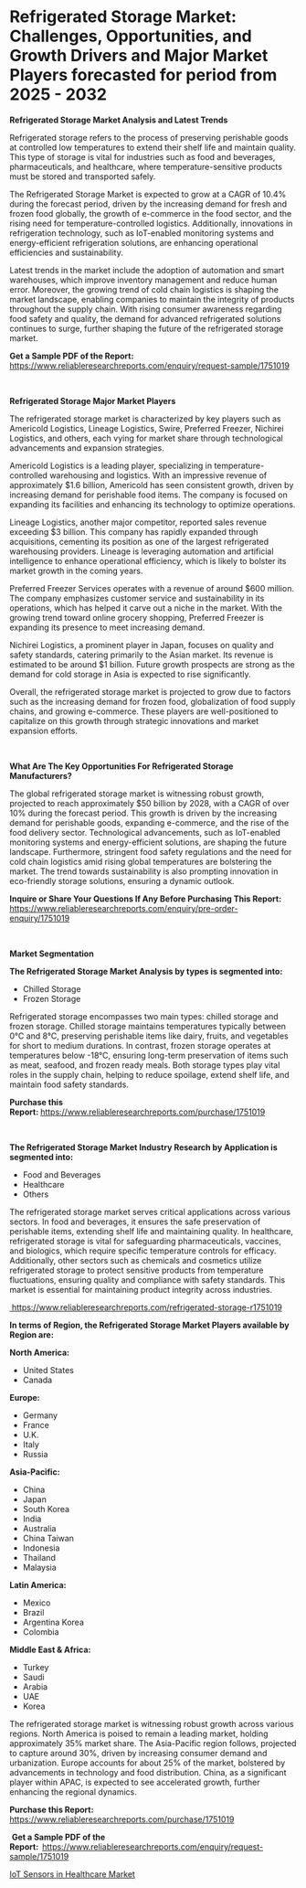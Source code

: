<p><h1>Refrigerated Storage Market: Challenges, Opportunities, and Growth Drivers and Major Market Players forecasted for period from 2025 - 2032</h1></p><p><strong>Refrigerated Storage Market Analysis and Latest Trends</strong></p>
<p><p>Refrigerated storage refers to the process of preserving perishable goods at controlled low temperatures to extend their shelf life and maintain quality. This type of storage is vital for industries such as food and beverages, pharmaceuticals, and healthcare, where temperature-sensitive products must be stored and transported safely. </p><p>The Refrigerated Storage Market is expected to grow at a CAGR of 10.4% during the forecast period, driven by the increasing demand for fresh and frozen food globally, the growth of e-commerce in the food sector, and the rising need for temperature-controlled logistics. Additionally, innovations in refrigeration technology, such as IoT-enabled monitoring systems and energy-efficient refrigeration solutions, are enhancing operational efficiencies and sustainability. </p><p>Latest trends in the market include the adoption of automation and smart warehouses, which improve inventory management and reduce human error. Moreover, the growing trend of cold chain logistics is shaping the market landscape, enabling companies to maintain the integrity of products throughout the supply chain. With rising consumer awareness regarding food safety and quality, the demand for advanced refrigerated solutions continues to surge, further shaping the future of the refrigerated storage market.</p></p>
<p><strong>Get a Sample PDF of the Report:&nbsp;</strong> <a href="https://www.reliableresearchreports.com/enquiry/request-sample/1751019?utm_campaign=2737&utm_medium=2&utm_source=Github&utm_content=ia&utm_term=09032025&utm_id=refrigerated-storage">https://www.reliableresearchreports.com/enquiry/request-sample/1751019</a></p>
<p>&nbsp;</p>
<p><strong>Refrigerated Storage Major Market Players</strong></p>
<p><p>The refrigerated storage market is characterized by key players such as Americold Logistics, Lineage Logistics, Swire, Preferred Freezer, Nichirei Logistics, and others, each vying for market share through technological advancements and expansion strategies.</p><p>Americold Logistics is a leading player, specializing in temperature-controlled warehousing and logistics. With an impressive revenue of approximately $1.6 billion, Americold has seen consistent growth, driven by increasing demand for perishable food items. The company is focused on expanding its facilities and enhancing its technology to optimize operations.</p><p>Lineage Logistics, another major competitor, reported sales revenue exceeding $3 billion. This company has rapidly expanded through acquisitions, cementing its position as one of the largest refrigerated warehousing providers. Lineage is leveraging automation and artificial intelligence to enhance operational efficiency, which is likely to bolster its market growth in the coming years.</p><p>Preferred Freezer Services operates with a revenue of around $600 million. The company emphasizes customer service and sustainability in its operations, which has helped it carve out a niche in the market. With the growing trend toward online grocery shopping, Preferred Freezer is expanding its presence to meet increasing demand.</p><p>Nichirei Logistics, a prominent player in Japan, focuses on quality and safety standards, catering primarily to the Asian market. Its revenue is estimated to be around $1 billion. Future growth prospects are strong as the demand for cold storage in Asia is expected to rise significantly.</p><p>Overall, the refrigerated storage market is projected to grow due to factors such as the increasing demand for frozen food, globalization of food supply chains, and growing e-commerce. These players are well-positioned to capitalize on this growth through strategic innovations and market expansion efforts.</p></p>
<p>&nbsp;</p>
<p><strong>What Are The Key Opportunities For Refrigerated Storage Manufacturers?</strong></p>
<p><p>The global refrigerated storage market is witnessing robust growth, projected to reach approximately $50 billion by 2028, with a CAGR of over 10% during the forecast period. This growth is driven by the increasing demand for perishable goods, expanding e-commerce, and the rise of the food delivery sector. Technological advancements, such as IoT-enabled monitoring systems and energy-efficient solutions, are shaping the future landscape. Furthermore, stringent food safety regulations and the need for cold chain logistics amid rising global temperatures are bolstering the market. The trend towards sustainability is also prompting innovation in eco-friendly storage solutions, ensuring a dynamic outlook.</p></p>
<p><strong>Inquire or Share Your Questions If Any Before Purchasing This Report:</strong> <a href="https://www.reliableresearchreports.com/enquiry/pre-order-enquiry/1751019?utm_campaign=2737&utm_medium=2&utm_source=Github&utm_content=ia&utm_term=09032025&utm_id=refrigerated-storage">https://www.reliableresearchreports.com/enquiry/pre-order-enquiry/1751019</a></p>
<p>&nbsp;</p>
<p><strong>Market Segmentation</strong></p>
<p><strong>The Refrigerated Storage Market Analysis by types is segmented into:</strong></p>
<p><ul><li>Chilled Storage</li><li>Frozen Storage</li></ul></p>
<p><p>Refrigerated storage encompasses two main types: chilled storage and frozen storage. Chilled storage maintains temperatures typically between 0°C and 8°C, preserving perishable items like dairy, fruits, and vegetables for short to medium durations. In contrast, frozen storage operates at temperatures below -18°C, ensuring long-term preservation of items such as meat, seafood, and frozen ready meals. Both storage types play vital roles in the supply chain, helping to reduce spoilage, extend shelf life, and maintain food safety standards.</p></p>
<p><strong>Purchase this Report:&nbsp;</strong><a href="https://www.reliableresearchreports.com/purchase/1751019?utm_campaign=2737&utm_medium=2&utm_source=Github&utm_content=ia&utm_term=09032025&utm_id=refrigerated-storage">https://www.reliableresearchreports.com/purchase/1751019</a></p>
<p>&nbsp;</p>
<p><strong>The Refrigerated Storage Market Industry Research by Application is segmented into:</strong></p>
<p><ul><li>Food and Beverages</li><li>Healthcare</li><li>Others</li></ul></p>
<p><p>The refrigerated storage market serves critical applications across various sectors. In food and beverages, it ensures the safe preservation of perishable items, extending shelf life and maintaining quality. In healthcare, refrigerated storage is vital for safeguarding pharmaceuticals, vaccines, and biologics, which require specific temperature controls for efficacy. Additionally, other sectors such as chemicals and cosmetics utilize refrigerated storage to protect sensitive products from temperature fluctuations, ensuring quality and compliance with safety standards. This market is essential for maintaining product integrity across industries.</p></p>
<p><a href="https://www.reliableresearchreports.com/refrigerated-storage-r1751019?utm_campaign=2737&utm_medium=2&utm_source=Github&utm_content=ia&utm_term=09032025&utm_id=refrigerated-storage">&nbsp;https://www.reliableresearchreports.com/refrigerated-storage-r1751019</a></p>
<p><strong>In terms of Region, the Refrigerated Storage Market Players available by Region are:</strong></p>
<p>
    <p> <strong> North America: </strong>
        <ul>
            <li>United States</li>
            <li>Canada</li>
        </ul>
        </p> 
    <p> <strong> Europe: </strong>
        <ul>
            <li>Germany</li>
            <li>France</li>
            <li>U.K.</li>
            <li>Italy</li>
            <li>Russia</li>
        </ul>
        </p> 
    <p> <strong> Asia-Pacific: </strong>
        <ul>
            <li>China</li>
            <li>Japan</li>
            <li>South Korea</li>
            <li>India</li>
            <li>Australia</li>
            <li>China Taiwan</li>
            <li>Indonesia</li>
            <li>Thailand</li>
            <li>Malaysia</li>
        </ul>
        </p> 
    <p> <strong> Latin America: </strong>
        <ul>
            <li>Mexico</li>
            <li>Brazil</li>
            <li>Argentina Korea</li>
            <li>Colombia</li>
        </ul>
        </p> 
    <p> <strong> Middle East & Africa: </strong>
        <ul>
            <li>Turkey</li>
            <li>Saudi</li>
            <li>Arabia</li>
            <li>UAE</li>
            <li>Korea</li>
        </ul>
    </p>
    </p>
<p><p>The refrigerated storage market is witnessing robust growth across various regions. North America is poised to remain a leading market, holding approximately 35% market share. The Asia-Pacific region follows, projected to capture around 30%, driven by increasing consumer demand and urbanization. Europe accounts for about 25% of the market, bolstered by advancements in technology and food distribution. China, as a significant player within APAC, is expected to see accelerated growth, further enhancing the regional dynamics.</p></p>
<p><strong>Purchase this Report: </strong><a href="https://www.reliableresearchreports.com/purchase/1751019?utm_campaign=2737&utm_medium=2&utm_source=Github&utm_content=ia&utm_term=09032025&utm_id=refrigerated-storage">https://www.reliableresearchreports.com/purchase/1751019</a></p>
<p>&nbsp;<strong>Get a Sample PDF of the Report:&nbsp;&nbsp;</strong><a href="https://www.reliableresearchreports.com/enquiry/request-sample/1751019?utm_campaign=2737&utm_medium=2&utm_source=Github&utm_content=ia&utm_term=09032025&utm_id=refrigerated-storage">https://www.reliableresearchreports.com/enquiry/request-sample/1751019</a></p>
<p><strong></strong></p>
<p><p><a href="https://github.com/vitrilaoire/Market-Research-Report-List-1/blob/main/iot-sensors-in-healthcare-market.md?utm_campaign=2737&utm_medium=2&utm_source=Github&utm_content=ia&utm_term=09032025&utm_id=refrigerated-storage">IoT Sensors in Healthcare Market</a></p></p>